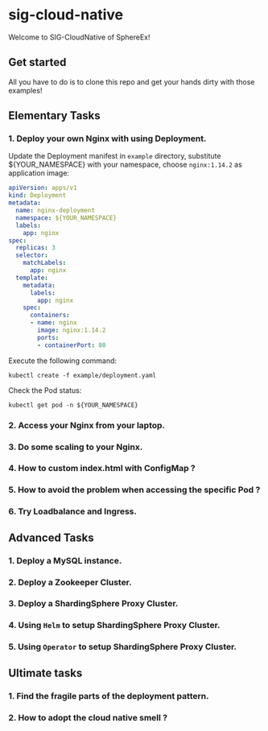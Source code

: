# sig-cloud-native

Welcome to SIG-CloudNative of SphereEx!

## Get started

All you have to do is to clone this repo and get your hands dirty with those examples!

## Elementary Tasks

### 1. Deploy your own Nginx with using Deployment.

Update the Deployment manifest in `example` directory, substitute ${YOUR_NAMESPACE} with your namespace, choose `nginx:1.14.2` as application image:

```yaml
apiVersion: apps/v1
kind: Deployment
metadata:
  name: nginx-deployment
  namespace: ${YOUR_NAMESPACE}
  labels:
    app: nginx
spec:
  replicas: 3
  selector:
    matchLabels:
      app: nginx
  template:
    metadata:
      labels:
        app: nginx
    spec:
      containers:
      - name: nginx
        image: nginx:1.14.2
        ports:
        - containerPort: 80
```

Execute the following command: 

```shell
kubectl create -f example/deployment.yaml
```

Check the Pod status:

```shell
kubectl get pod -n ${YOUR_NAMESPACE}
```

### 2. Access your Nginx from your laptop.

### 3. Do some scaling to your Nginx.

### 4. How to custom index.html with ConfigMap ?

### 5. How to avoid the problem when accessing the specific Pod ?  

### 6. Try Loadbalance and Ingress.

## Advanced Tasks

### 1. Deploy a MySQL instance.

### 2. Deploy a Zookeeper Cluster.

### 3. Deploy a ShardingSphere Proxy Cluster.

### 4. Using `Helm` to setup ShardingSphere Proxy Cluster.

### 5. Using `Operator` to setup ShardingSphere Proxy Cluster.

## Ultimate tasks

### 1. Find the fragile parts of the deployment pattern.

### 2. How to adopt the cloud native smell ? 
